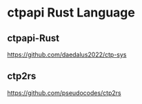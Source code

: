 # ctpapi Rust Language

## ctpapi-Rust
https://github.com/daedalus2022/ctp-sys

## ctp2rs
https://github.com/pseudocodes/ctp2rs
